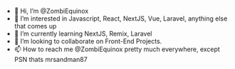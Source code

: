 - 👋 Hi, I’m @ZombiEquinox
- 👀 I’m interested in Javascript, React, NextJS, Vue, Laravel, anything else that comes up
- 🌱 I’m currently learning NextJS, Remix, Laravel
- 💞️ I’m looking to collaborate on Front-End Projects.
- 📫 How to reach me @ZombiEquinox pretty much everywhere, except PSN thats mrsandman87

<!---
ZombiEquinox/ZombiEquinox is a ✨ special ✨ repository because its `README.md` (this file) appears on your GitHub profile.
You can click the Preview link to take a look at your changes.
--->
